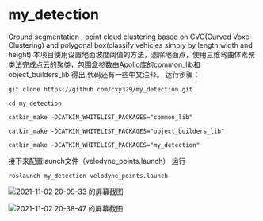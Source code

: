 # my_detection
Ground segmentation , point cloud clustering based on CVC(Curved Voxel Clustering) and polygonal box(classify vehicles simply by length,width and height)
本项目使用设置地面坡度阈值的方法，滤除地面点，使用三维弯曲体素聚类法完成点云的聚类，包围盒参数由Apollo库的common_lib和object_builders_lib
得出,代码还有一些中文注释。
运行步骤：

`git clone https://github.com/cxy329/my_detection.git`

`cd my_detection`

`catkin_make -DCATKIN_WHITELIST_PACKAGES="common_lib"`

`catkin_make -DCATKIN_WHITELIST_PACKAGES="object_builders_lib"`

`catkin_make -DCATKIN_WHITELIST_PACKAGES="my_detection"`

接下来配置launch文件（velodyne_points.launch）
运行

`roslaunch my_detection velodyne_points.launch`


![2021-11-02 20-09-33 的屏幕截图](https://user-images.githubusercontent.com/56507063/139843561-a8476c82-d2d6-4ba0-ae2f-7d7072e883cf.png)

![2021-11-02 20-38-47 的屏幕截图](https://user-images.githubusercontent.com/56507063/139848240-388eb313-17ac-4e8b-a8c0-f7002eeb63f5.png)
